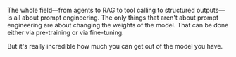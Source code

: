 The whole field—from agents to RAG to tool calling to structured outputs—is all about prompt engineering. The only things that aren't about prompt engineering are about changing the weights of the model. That can be done either via pre-training or via fine-tuning.

But it's really incredible how much you can get out of the model you have.
